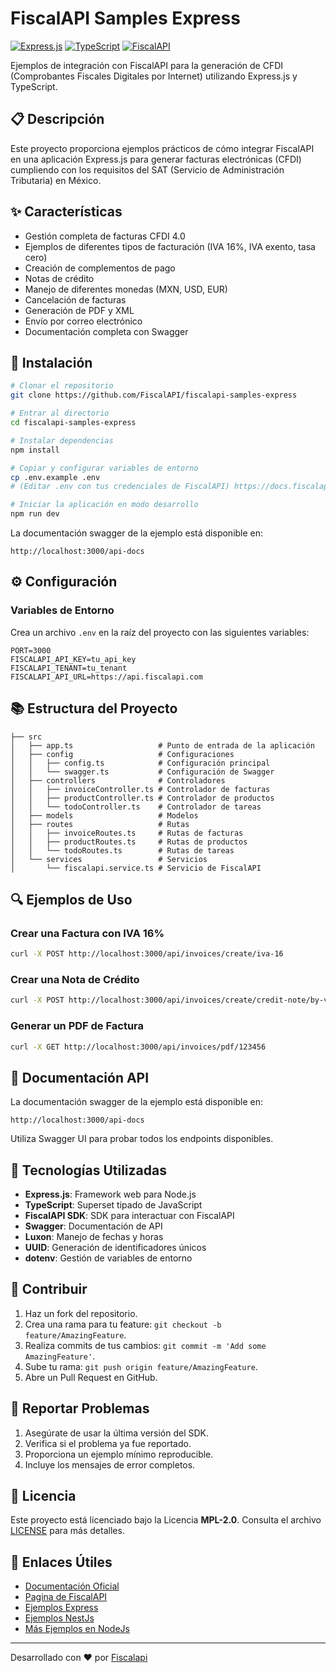 # FiscalAPI Samples Express

[![Express.js](https://img.shields.io/badge/express-4.x-blue.svg)](https://expressjs.com/)
[![TypeScript](https://img.shields.io/badge/typescript-5.x-blue.svg)](https://www.typescriptlang.org/)
[![FiscalAPI](https://img.shields.io/badge/fiscalapi-4.0.0-green.svg)](https://fiscalapi.com)

Ejemplos de integración con FiscalAPI para la generación de CFDI (Comprobantes Fiscales Digitales por Internet) utilizando Express.js y TypeScript.

## 📋 Descripción

Este proyecto proporciona ejemplos prácticos de cómo integrar FiscalAPI en una aplicación Express.js para generar facturas electrónicas (CFDI) cumpliendo con los requisitos del SAT (Servicio de Administración Tributaria) en México.

## ✨ Características

- Gestión completa de facturas CFDI 4.0
- Ejemplos de diferentes tipos de facturación (IVA 16%, IVA exento, tasa cero)
- Creación de complementos de pago
- Notas de crédito
- Manejo de diferentes monedas (MXN, USD, EUR)
- Cancelación de facturas
- Generación de PDF y XML
- Envío por correo electrónico
- Documentación completa con Swagger

## 🚀 Instalación

```bash
# Clonar el repositorio
git clone https://github.com/FiscalAPI/fiscalapi-samples-express

# Entrar al directorio
cd fiscalapi-samples-express

# Instalar dependencias
npm install

# Copiar y configurar variables de entorno
cp .env.example .env
# (Editar .env con tus credenciales de FiscalAPI) https://docs.fiscalapi.com/credentials-info

# Iniciar la aplicación en modo desarrollo
npm run dev
```

La documentación swagger de la ejemplo está disponible en:

```
http://localhost:3000/api-docs
```


## ⚙️ Configuración

### Variables de Entorno

Crea un archivo `.env` en la raíz del proyecto con las siguientes variables:

```
PORT=3000
FISCALAPI_API_KEY=tu_api_key
FISCALAPI_TENANT=tu_tenant
FISCALAPI_API_URL=https://api.fiscalapi.com
```

## 📚 Estructura del Proyecto

```
├── src
│   ├── app.ts                   # Punto de entrada de la aplicación
│   ├── config                   # Configuraciones
│   │   ├── config.ts            # Configuración principal
│   │   └── swagger.ts           # Configuración de Swagger
│   ├── controllers              # Controladores
│   │   ├── invoiceController.ts # Controlador de facturas
│   │   ├── productController.ts # Controlador de productos
│   │   └── todoController.ts    # Controlador de tareas
│   ├── models                   # Modelos
│   ├── routes                   # Rutas
│   │   ├── invoiceRoutes.ts     # Rutas de facturas
│   │   ├── productRoutes.ts     # Rutas de productos
│   │   └── todoRoutes.ts        # Rutas de tareas
│   └── services                 # Servicios
│       └── fiscalapi.service.ts # Servicio de FiscalAPI
```

## 🔍 Ejemplos de Uso

### Crear una Factura con IVA 16%

```bash
curl -X POST http://localhost:3000/api/invoices/create/iva-16
```

### Crear una Nota de Crédito

```bash
curl -X POST http://localhost:3000/api/invoices/create/credit-note/by-values
```

### Generar un PDF de Factura

```bash
curl -X GET http://localhost:3000/api/invoices/pdf/123456
```

## 📖 Documentación API

La documentación swagger de la ejemplo está disponible en:

```
http://localhost:3000/api-docs
```

Utiliza Swagger UI para probar todos los endpoints disponibles.

## 🔧 Tecnologías Utilizadas

- **Express.js**: Framework web para Node.js
- **TypeScript**: Superset tipado de JavaScript
- **FiscalAPI SDK**: SDK para interactuar con FiscalAPI
- **Swagger**: Documentación de API
- **Luxon**: Manejo de fechas y horas
- **UUID**: Generación de identificadores únicos
- **dotenv**: Gestión de variables de entorno

## 🤝 Contribuir
1. Haz un fork del repositorio.  
2. Crea una rama para tu feature: `git checkout -b feature/AmazingFeature`.  
3. Realiza commits de tus cambios: `git commit -m 'Add some AmazingFeature'`.  
4. Sube tu rama: `git push origin feature/AmazingFeature`.  
5. Abre un Pull Request en GitHub.

## 🐛 Reportar Problemas
1. Asegúrate de usar la última versión del SDK.  
2. Verifica si el problema ya fue reportado.  
3. Proporciona un ejemplo mínimo reproducible.  
4. Incluye los mensajes de error completos.

## 📄 Licencia
Este proyecto está licenciado bajo la Licencia **MPL-2.0**. Consulta el archivo [LICENSE](LICENSE.txt) para más detalles.

## 🔗 Enlaces Útiles

- [Documentación Oficial](https://docs.fiscalapi.com)  
- [Pagina de FiscalAPI](https://fiscalapi.com)
- [Ejemplos Express](https://github.com/FiscalAPI/fiscalapi-samples-express)
- [Ejemplos NestJs](https://github.com/FiscalAPI/fiscalapi-samples-nest)
- [Más Ejemplos en NodeJs](https://github.com/FiscalAPI/fiscalapi-node/blob/main/examples/all-samples.ts)  

---
Desarrollado con ❤️ por [Fiscalapi](https://www.fiscalapi.com)
